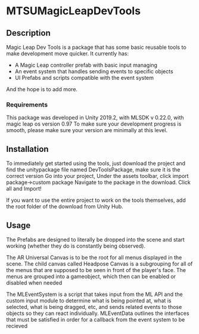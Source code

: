# MTSUMagicLeapDevTools

## Description
Magic Leap Dev Tools is a package that has some basic reusable tools to make development move quicker. It currently has:  
- A Magic Leap controller prefab with basic input managing
- An event system that handles sending events to specific objects
- UI Prefabs and scripts compatible with the event system

And the hope is to add more. 

### Requirements
This package was developed in Unity 2019.2, with MLSDK v 0.22.0, with magic leap os version 0.97
To make sure your development progress is smooth, please make sure your version are minimally at this level.

## Installation
To immediately get started using the tools, just download the project and find the unitypackage file named DevToolsPackage, make
sure it is the correct version
Go into your project,
Under the assets toolbar, click import package->custom package
Navigate to the package in the download.
Click all and Import!

If you want to use the entire project to work on the tools themselves, add the root folder of the download from Unity Hub.

## Usage
The Prefabs are designed to literally be dropped into the scene and start working (whether they do is constantly being observed).

The AR Universal Canvas is to be the root for all menus displayed in the scene. The child canvas called Headpose Canvas is a
subgrouping for all of the menus that are supposed to be seen in front of the player's face. The menus are grouped into a
gameobject, which then can be enabled or disabled when needed

The MLEventSystem is a script that takes input from the ML API and the custom input module to determine what is being pointed at,
what is selected, what is being dragged, etc, and sends related events to those objects so they can react individually. MLEventData
outlines the interfaces that must be satisfied in order for a callback from the event system to be recieved
